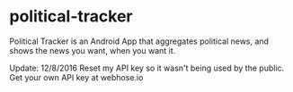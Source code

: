 # political-tracker
Political Tracker is an Android App that aggregates political news, and shows the news you want, when you want it.

Update: 12/8/2016
Reset my API key so it wasn't being used by the public. Get your own API key at webhose.io
